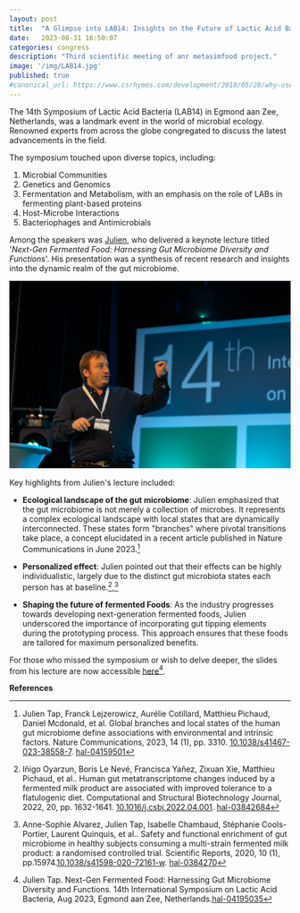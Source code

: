 ```yaml
---
layout: post
title:  "A Glimpse into LAB14: Insights on the Future of Lactic Acid Bacteria science"
date:   2023-08-31 16:50:07
categories: congress
description: "Third scientific meeting of anr metasimfood project."
image: '/img/LAB14.jpg'
published: true
#canonical_url: https://www.csrhymes.com/development/2018/05/28/why-use-a-static-site-generator.html
---
```


The 14th Symposium of Lactic Acid Bacteria (LAB14) in Egmond aan Zee, Netherlands, was a landmark event in the world of microbial ecology. 
Renowned experts from across the globe congregated to discuss the latest advancements in the field.

The symposium touched upon diverse topics, including:

1. Microbial Communities
2. Genetics and Genomics
3. Fermentation and Metabolism, with an emphasis on the role of LABs in fermenting plant-based proteins
4. Host-Microbe Interactions
5. Bacteriophages and Antimicrobials

Among the speakers was [Julien](/team/julien-tap/), who delivered a keynote lecture titled '*Next-Gen Fermented Food: Harnessing Gut Microbiome Diversity and Functions*'. His presentation was a synthesis of recent research and insights into the dynamic realm of the gut microbiome.

![](/img/Julien_Tap_LAB_2023_Egmond_aan_Zee.jpg)

Key highlights from Julien's lecture included:

- **Ecological landscape of the gut microbiome**: Julien emphasized that the gut microbiome is not merely a collection of microbes. It represents a complex ecological landscape with local states that are dynamically interconnected. These states form "branches" where pivotal transitions take place, a concept elucidated in a recent article published in Nature Communications in June 2023.[^1]

- **Personalized effect**: Julien pointed out that their effects can be highly individualistic, largely due to the distinct gut microbiota states each person has at baseline.[^2],[^3] 


- **Shaping the future of fermented Foods**: As the industry progresses towards developing next-generation fermented foods, Julien underscored the importance of incorporating gut tipping elements during the prototyping process. This approach ensures that these foods are tailored for maximum personalized benefits.

For those who missed the symposium or wish to delve deeper, the slides from his lecture are now accessible [here](https://hal.inrae.fr/hal-04195035)[^4].

**References**

[^1]: Julien Tap, Franck Lejzerowicz, Aurélie Cotillard, Matthieu Pichaud, Daniel Mcdonald, et al. Global branches and local states of the human gut microbiome define associations with environmental and intrinsic factors. Nature Communications, 2023, 14 (1), pp. 3310. [10.1038/s41467-023-38558-7](https://doi.org/10.1038/s41467-023-38558-7). [hal-04159501](https://hal.inrae.fr/hal-04195035)

[^2]: Iñigo Oyarzun, Boris Le Nevé, Francisca Yañez, Zixuan Xie, Matthieu Pichaud, et al.. Human gut metatranscriptome changes induced by a fermented milk product are associated with improved tolerance to a flatulogenic diet. Computational and Structural Biotechnology Journal, 2022, 20, pp. 1632-1641. [10.1016/j.csbj.2022.04.001](https://doi.org/10.1038/s41467-023-38558-7). [hal-03842684](https://hal.inrae.fr/hal-03842684)

[^3]: Anne-Sophie Alvarez, Julien Tap, Isabelle Chambaud, Stéphanie Cools-Portier, Laurent Quinquis, et al.. Safety and functional enrichment of gut microbiome in healthy subjects consuming a multi-strain fermented milk product: a randomised controlled trial. Scientific Reports, 2020, 10 (1), pp.15974.[10.1038/s41598-020-72161-w](https://dx.doi.org/10.1038/s41598-020-72161-w). [hal-0384270](https://hal.science/hal-03842707)


[^4]: Julien Tap. Next-Gen Fermented Food: Harnessing Gut Microbiome Diversity and Functions. 14th International Symposium on Lactic Acid Bacteria, Aug 2023, Egmond aan Zee, Netherlands.[hal-04195035](https://hal.inrae.fr/hal-04195035) 


